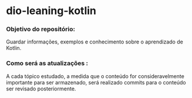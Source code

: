 # dio-leaning-kotlin

### Objetivo do repositório:
  Guardar informações, exemplos e conhecimento sobre o aprendizado de Kotlin.

### Como será as atualizações :
  A cada tópico estudado, a medida que o conteúdo for consideravelmente importante para ser armazenado, será realizado commits para o conteúdo ser revisado posteriormente.
  
  
  
